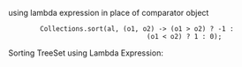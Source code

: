 using lambda expression in place of comparator object
           
            Collections.sort(al, (o1, o2) -> (o1 > o2) ? -1 :
                                       (o1 < o2) ? 1 : 0);

Sorting TreeSet using Lambda Expression: